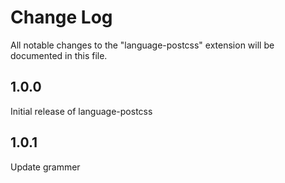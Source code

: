 # Change Log
All notable changes to the "language-postcss" extension will be documented in this file.

## 1.0.0

Initial release of language-postcss

## 1.0.1

Update grammer